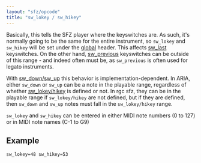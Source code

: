 ```yaml
---
layout: "sfz/opcode"
title: "sw_lokey / sw_hikey"
---
```

Basically, this tells the SFZ player where the keyswitches are.
As such, it's normally going to be the same for the entire instrument,
so `sw_lokey` and `sw_hikey` will be set under the [global](/headers/global)
header.  This affects [sw_last](/opcodes/sw_last) keyswitches. On the other hand,
[sw_previous](/opcodes/sw_previous) keyswitches can be outside of this range - and
indeed often must be, as `sw_previous` is often used for legato instruments.

With [sw_down/sw_up](/opcodes/sw_down) this behavior is implementation-dependent.
In ARIA, either `sw_down` or `sw_up` can be a note in the playable range, regardless
of whether [sw_lokey/hikey](/opcodes/sw_lokey) is defined or not. In rgc sfz, they
can be in the playable range if `sw_lokey/hikey` are not defined, but if they
are defined, then `sw_down` and `sw_up` notes must fall in the `sw_lokey/hikey` range.

`sw_lokey` and `sw_hikey` can be entered in either MIDI note numbers (0 to 127)
or in MIDI note names (C-1 to G9)

## Example

```
sw_lokey=48 sw_hikey=53
```
